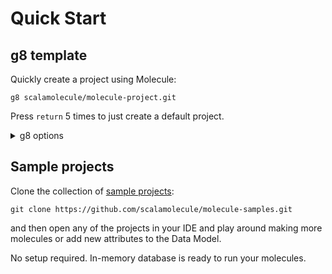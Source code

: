 # Quick Start




## g8 template

Quickly create a project using Molecule:

```
g8 scalamolecule/molecule-project.git
```

Press `return` 5 times to just create a default project.


<details>

<summary>g8 options</summary>

Or customize your setup by choosing from the presented options during g8 creation:


Then compile the project with the `-Dmolecule=true`

```
cd <name-of-app>
sbt compile -Dmolecule=true
```


</details>



## Sample projects

Clone the collection of [sample projects](https://github.com/scalamolecule/molecule-samples):
```
git clone https://github.com/scalamolecule/molecule-samples.git
```
and then open any of the projects in your IDE and play around making more molecules or add new attributes to the Data Model.

No setup required. In-memory database is ready to run your molecules.



